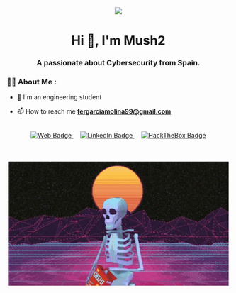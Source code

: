 
<div id="header" align="center">
    <img src="https://giphy.com/embed/wosNsGaxczbIA" width="200" />
    <h1 align="center">Hi 👋, I'm Mush2 </h1>
    <h3 align="center">A passionate about Cybersecurity from Spain.</h3>
</div>

### 👨‍💻 About Me :

- 📝 I´m an engineering student

- 📫 How to reach me **fergarciamolina99@gmail.com**


<br>
<div id="badges" align="center">
      <a href="https://mush2h.github.io">
        <img src="https://img.shields.io/badge/Personal%20Web-black?style=for-the-badge&logo=television"
          alt="Web Badge" />
      </a>
      &nbsp;&nbsp;&nbsp;
      <a href="https://www.linkedin.com/in/fernando-jes%C3%BAs-g-234375203" target="_blank">
        <img src="https://img.shields.io/badge/LinkedIn-blue?style=for-the-badge&logo=linkedin&logoColor=white"
          alt="LinkedIn Badge" />
      </a>
      &nbsp;&nbsp;&nbsp;
      <a href="https://app.hackthebox.com/profile/562959" target="_blank">
        <img src="https://img.shields.io/badge/HackTheBox-green?style=for-the-badge&logo=hackthebox&logoColor=black"
          alt="HackTheBox Badge" />
    </div>
<br />
<br />
<br />

<div id="badges" align="center">
<img src="welcome.gif"/>
</div>
<br>
<br>



<!---
Fergarcia99/Fergarcia99 is a ✨ special ✨ repository because its `README.md` (this file) appears on your GitHub profile.
You can click the Preview link to take a look at your changes.
--->
